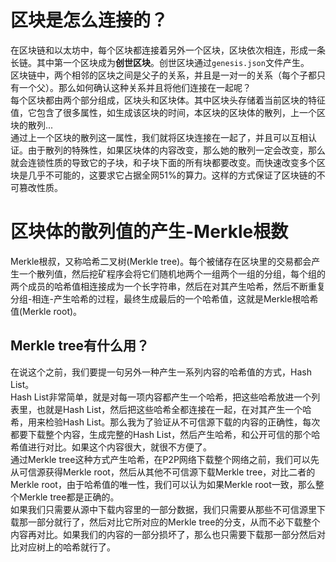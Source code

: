 # 区块是怎么连接的？
在区块链和以太坊中，每个区块都连接着另外一个区块，区块依次相连，形成一条长链。其中第一个区块成为**创世区块**。创世区块通过`genesis.json`文件产生。  
区块链中，两个相邻的区块之间是父子的关系，并且是一对一的关系（每个子都只有一个父）。那么如何确认这种关系并且将他们连接在一起呢？  
每个区块都由两个部分组成，区块头和区块体。其中区块头存储着当前区块的特征值，它包含了很多属性，如生成该区块的时间，本区块的区块体的散列，上一个区块的散列...  
通过上一个区块的散列这一属性，我们就将区块连接在一起了，并且可以互相认证。由于散列的特殊性，如果区块体的内容改变，那么她的散列一定会改变，那么就会连锁性质的导致它的子块，和子块下面的所有块都要改变。而快速改变多个区块是几乎不可能的，这要求它占据全网51%的算力。这样的方式保证了区块链的不可篡改性质。  
# 区块体的散列值的产生-Merkle根数
Merkle根叔，又称哈希二叉树(Merkle tree)。每个被储存在区块里的交易都会产生一个散列值，然后挖矿程序会将它们随机地两个一组两个一组的分组，每个组的两个成员的哈希值相连接成为一个长字符串，然后在对其产生哈希，然后不断重复分组-相连-产生哈希的过程，最终生成最后的一个哈希值，这就是Merkle根哈希值(Merkle root)。
## Merkle tree有什么用？
在说这个之前，我们要提一句另外一种产生一系列内容的哈希值的方式，Hash List。  
Hash List非常简单，就是对每一项内容都产生一个哈希，把这些哈希放进一个列表里，也就是Hash List，然后把这些哈希全都连接在一起，在对其产生一个哈希，用来检验Hash List。那么我为了验证从不可信源下载的内容的正确性，每次都要下载整个内容，生成完整的Hash List，然后产生哈希，和公开可信的那个哈希值进行对比。如果这个内容很大，就很不方便了。  
通过Merkle tree这种方式产生哈希，在P2P网络下载整个网络之前，我们可以先从可信源获得Merkle root，然后从其他不可信源下载Merkle tree，对比二者的Merkle root，由于哈希值的唯一性，我们可以认为如果Merkle root一致，那么整个Merkle tree都是正确的。  
如果我们只需要从源中下载内容里的一部分数据，我们只需要从那些不可信源里下载那一部分就行了，然后对比它所对应的Merkle tree的分支，从而不必下载整个内容再对比。如果我们的内容的一部分损坏了，那么也只需要下载那一部分然后对比对应树上的哈希就行了。
